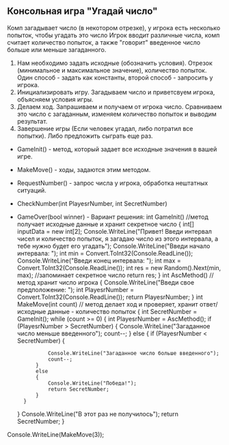 ## Консольная игра "Угадай число"

Комп загадывает число (в некотором отрезке), 
у игрока есть несколько попыток, чтобы угадать это число
Игрок вводит различные числа, комп считает количество попыток,
а также "говорит" введенное число больше или меньше загаданного.


1. Нам необходимо задать исходные (обозначить условия). Отрезок (минимальное и максимальное значение), количество попыток. Один способ - задать как константы, второй способ - запросить у игрока. 
2. Инициализировать игру. Загадываем число и приветсвуем игрока, объясняем условия игры.
3. Делаем ход. Запрашиваем и получаем от игрока число. Сравниваем это число с загаданным, изменяем количество попыток и выводим результат.
4. Завершение игры (Если человек угадал, либо потратил все попытки). Либо предложить сыграть еще раз.

* GameInit() - метод, который задает все исходные значения в вашей игре.
* MakeMove() - ходы, задаются этим методом.
* RequestNumber() - запрос числа у игрока, обработка нештатных ситуаций.
* CheckNumber(int PlayesrNumber, int SecretNumber)
* GameOver(bool winner) - 
Вариант решения:
int GameInit() //метод получает исходные данные и хранит секретное число
{
    int[] inputData = new int[2];
    Console.WriteLine("Привет! Введи интервал чисел и количество попыток, я загадаю число из этого интервала, а тебе нужно будет его угадать");
    Console.WriteLine("Введи начало интервала: ");
    int min = Convert.ToInt32(Console.ReadLine());
    Console.WriteLine("Введи конец интервала: ");
    int max = Convert.ToInt32(Console.ReadLine());
    int res = new Random().Next(min, max);  //запоминает секретное число
    return res;
}
int AscMethod() //метод хранит число игрока
{
    Console.WriteLine("Bведи свое предположение: ");
    int PlayesrNumber = Convert.ToInt32(Console.ReadLine());
    return PlayesrNumber;
}
int MakeMove(int count) // метод делает ход и проверяет, хранит ответ/ исходные данные - количество попыток
{
    int SecretNumber = GameInit();
    while (count >= 0)
    {
        int PlayesrNumber = AscMethod();
        if (PlayesrNumber > SecretNumber)
        {
            Console.WriteLine("Загаданное число меньше введенного");
            count--;
        }
        else
        {
            if (PlayesrNumber < SecretNumber)
            {

                Console.WriteLine("Загаданное число больше введенного");
                count--;
            }
            else
            {
                Console.WriteLine("Победа!");
                return SecretNumber;
            }
        }
    }
    Console.WriteLine("В этот раз не получилось");
    return SecretNumber;
}

Console.WriteLine(MakeMove(3));
